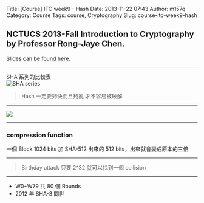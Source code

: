 Title: [Course] ITC week9 - Hash
Date: 2013-11-22 07:43
Author: m157q
Category: Course
Tags: course, Cryptography
Slug: course-itc-week9-hash

## NCTUCS 2013-Fall Introduction to Cryptography by Professor Rong-Jaye Chen.  
  
<script async class="speakerdeck-embed" data-id="0e07cca035780131a16332f2791d106a" data-ratio="1.41436464088398" src="//speakerdeck.com/assets/embed.js"></script>  
  
[Slides can be found here.](https://speakerdeck.com/m157q/itc-week9-hash)  
  
  
<!--more-->  
  
---  
  
SHA 系列的比較表  
![SHA series](http://i.imgur.com/kUoznGD.jpg)  
  
> Hash 一定要夠快而且夠亂 才不容易被破解  
  
---  
  
![](http://i.imgur.com/IPPfTk2.jpg)  
  
---  
  
### compression function  
一個 Block 1024 bits 加 SHA-512 出來的 512 bits，出來就會變成原本的三倍  
  
---  
  
> Birthday attack 只要 2^32 就可以找到一個 collision  
  
---  
  
+ W0~W79 共 80 個 Rounds  
+ 2012 年 SHA-3 問世  